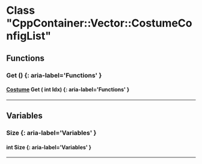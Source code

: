 # Class "CppContainer::Vector::CostumeConfigList"
## Functions
### Get () {: aria-label='Functions' }
#### [Costume](../ItemConfig_Costume) Get ( int Idx)  {: aria-label='Functions' }

___ 
## Variables
### Size {: aria-label='Variables' }
####  int Size  {: aria-label='Variables' }

___ 
